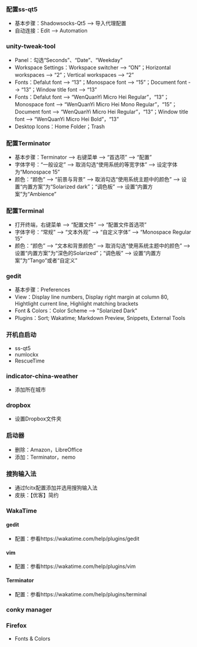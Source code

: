 ### 配置ss-qt5
* 基本步骤：Shadowsocks-Qt5 --> 导入代理配置
* 自动连接：Edit --> Automation

### unity-tweak-tool
* Panel：勾选“Seconds”、“Date”、“Weekday”
* Workspace Settings：Workspace switcher --> “ON”；Horizontal workspaces --> “2”；Vertical workspaces --> “2”
* Fonts：Defalut font --> “13”；Monospace font --> “15”；Document font --> “13”；Window title font --> “13”
* Fonts：Defalut font --> “WenQuanYi Micro Hei Regular”，“13”；Monospace font --> “WenQuanYi Micro Hei Mono Regular”，“15”；Document font --> “WenQuanYi Micro Hei Regular”，“13”；Window title font --> “WenQuanYi Micro Hei Bold”，“13”
* Desktop Icons：Home Folder；Trash

### 配置Terminator
* 基本步骤：Terminator --> 右键菜单 --> “首选项” --> “配置”
* 字体字号：“一般设定” --> 取消勾选“使用系统的等宽字体” --> 设定字体为“Monospace 15”
* 颜色：“颜色” --> “前景与背景” --> 取消勾选“使用系统主题中的颜色” --> 设置“内置方案”为“Solarized dark”；“调色板” --> 设置“内置方案”为“Ambience”

### 配置Terminal
* 打开终端，右键菜单 --> “配置文件” --> “配置文件首选项”
* 字体字号：“常规” --> “文本外观” --> “自定义字体” --> “Monospace Regular 15”
* 颜色：“颜色” --> “文本和背景颜色” --> 取消勾选“使用系统主题中的颜色” --> 设置“内置方案”为“深色的Solarized”；“调色板” --> 设置“内置方案”为“Tango”或者“自定义”

### gedit
* 基本步骤：Preferences
* View：Display line numbers, Display right margin at column 80, Hightlight current line, Highlight matching brackets
* Font & Colors：Color Scheme --> "Solarized Dark"
* Plugins：Sort; Wakatime; Markdown Preview, Snippets, External Tools

### 开机自启动
* ss-qt5
* numlockx
* RescueTime

### indicator-china-weather
* 添加所在城市

### dropbox
* 设置Dropbox文件夹

### 启动器
* 删除：Amazon，LibreOffice
* 添加：Terminator，nemo

### 搜狗输入法
* 通过fcitx配置添加并选用搜狗输入法
* 皮肤：【优客】简约

### WakaTime
#### gedit
* 配置：参看https://wakatime.com/help/plugins/gedit
#### vim
* 配置：参看https://wakatime.com/help/plugins/vim
#### Terminator
* 配置：参看https://wakatime.com/help/plugins/terminal

### conky manager

### Firefox
* Fonts & Colors
